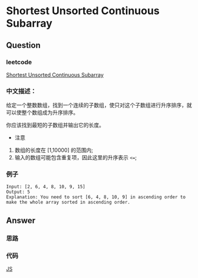# Shortest Unsorted Continuous Subarray

## Question

### leetcode

[Shortest Unsorted Continuous Subarray](https://leetcode.com/problems/shortest-unsorted-continuous-subarray/description/)

### 中文描述：

给定一个整数数组，找到一个连续的子数组，使只对这个子数组进行升序排序，就可以使整个数组成为升序排序。

你应该找到最短的子数组并输出它的长度。

* 注意

1. 数组的长度在 [1,10000] 的范围内;
2. 输入的数组可能包含重复项，因此这里的升序表示 `<=`;

### 例子

```
Input: [2, 6, 4, 8, 10, 9, 15]
Output: 5
Explanation: You need to sort [6, 4, 8, 10, 9] in ascending order to make the whole array sorted in ascending order.
```

## Answer

### 思路

### 代码

[JS]()
